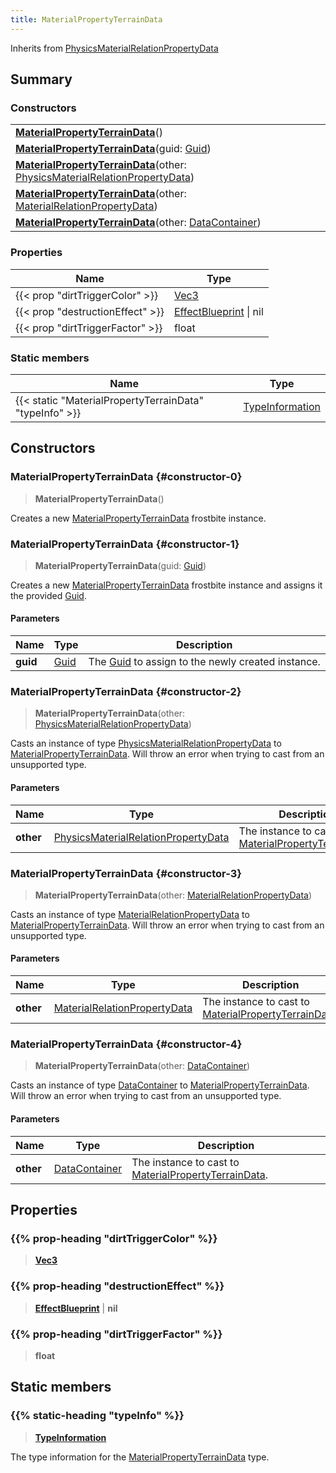 ```yaml
---
title: MaterialPropertyTerrainData
---
```


Inherits from [PhysicsMaterialRelationPropertyData](/vext/ref/fb/physicsmaterialrelationpropertydata)

## Summary

### Constructors

|  |
| --- |
| **[MaterialPropertyTerrainData](#constructor-0)**() |
| **[MaterialPropertyTerrainData](#constructor-1)**(guid: [Guid](/vext/ref/shared/type/guid)) |
| **[MaterialPropertyTerrainData](#constructor-2)**(other: [PhysicsMaterialRelationPropertyData](/vext/ref/fb/physicsmaterialrelationpropertydata)) |
| **[MaterialPropertyTerrainData](#constructor-3)**(other: [MaterialRelationPropertyData](/vext/ref/fb/materialrelationpropertydata)) |
| **[MaterialPropertyTerrainData](#constructor-4)**(other: [DataContainer](/vext/ref/shared/type/datacontainer)) |

### Properties

| Name | Type |
| ---- | ---- |
| {{< prop "dirtTriggerColor" >}} | [Vec3](/vext/ref/shared/type/vec3) |
| {{< prop "destructionEffect" >}} | [EffectBlueprint](/vext/ref/fb/effectblueprint) \| nil |
| {{< prop "dirtTriggerFactor" >}} | float |

### Static members

| Name | Type |
| ---- | ---- |
| {{< static "MaterialPropertyTerrainData" "typeInfo" >}} | [TypeInformation](/vext/ref/shared/type/typeinformation) |

## Constructors

### MaterialPropertyTerrainData {#constructor-0}

> **MaterialPropertyTerrainData**()

Creates a new [MaterialPropertyTerrainData](/vext/ref/fb/materialpropertyterraindata) frostbite instance.

### MaterialPropertyTerrainData {#constructor-1}

> **MaterialPropertyTerrainData**(guid: [Guid](/vext/ref/shared/type/guid))

Creates a new [MaterialPropertyTerrainData](/vext/ref/fb/materialpropertyterraindata) frostbite instance and assigns it the provided [Guid](/vext/ref/shared/type/guid).

#### Parameters

| Name | Type | Description |
| ---- | ---- | ----------- |
| **guid** | [Guid](/vext/ref/shared/type/guid) | The [Guid](/vext/ref/shared/type/guid) to assign to the newly created instance. |

### MaterialPropertyTerrainData {#constructor-2}

> **MaterialPropertyTerrainData**(other: [PhysicsMaterialRelationPropertyData](/vext/ref/fb/physicsmaterialrelationpropertydata))

Casts an instance of type [PhysicsMaterialRelationPropertyData](/vext/ref/fb/physicsmaterialrelationpropertydata) to [MaterialPropertyTerrainData](/vext/ref/fb/materialpropertyterraindata). Will throw an error when trying to cast from an unsupported type.

#### Parameters

| Name | Type | Description |
| ---- | ---- | ----------- |
| **other** | [PhysicsMaterialRelationPropertyData](/vext/ref/fb/physicsmaterialrelationpropertydata) | The instance to cast to [MaterialPropertyTerrainData](/vext/ref/fb/materialpropertyterraindata). |

### MaterialPropertyTerrainData {#constructor-3}

> **MaterialPropertyTerrainData**(other: [MaterialRelationPropertyData](/vext/ref/fb/materialrelationpropertydata))

Casts an instance of type [MaterialRelationPropertyData](/vext/ref/fb/materialrelationpropertydata) to [MaterialPropertyTerrainData](/vext/ref/fb/materialpropertyterraindata). Will throw an error when trying to cast from an unsupported type.

#### Parameters

| Name | Type | Description |
| ---- | ---- | ----------- |
| **other** | [MaterialRelationPropertyData](/vext/ref/fb/materialrelationpropertydata) | The instance to cast to [MaterialPropertyTerrainData](/vext/ref/fb/materialpropertyterraindata). |

### MaterialPropertyTerrainData {#constructor-4}

> **MaterialPropertyTerrainData**(other: [DataContainer](/vext/ref/shared/type/datacontainer))

Casts an instance of type [DataContainer](/vext/ref/shared/type/datacontainer) to [MaterialPropertyTerrainData](/vext/ref/fb/materialpropertyterraindata). Will throw an error when trying to cast from an unsupported type.

#### Parameters

| Name | Type | Description |
| ---- | ---- | ----------- |
| **other** | [DataContainer](/vext/ref/shared/type/datacontainer) | The instance to cast to [MaterialPropertyTerrainData](/vext/ref/fb/materialpropertyterraindata). |

## Properties

### {{% prop-heading "dirtTriggerColor" %}}

> **[Vec3](/vext/ref/shared/type/vec3)**

### {{% prop-heading "destructionEffect" %}}

> **[EffectBlueprint](/vext/ref/fb/effectblueprint)** \| **nil**

### {{% prop-heading "dirtTriggerFactor" %}}

> **float**

## Static members

### {{% static-heading "typeInfo" %}}

> **[TypeInformation](/vext/ref/shared/type/typeinformation)**

The type information for the [MaterialPropertyTerrainData](/vext/ref/fb/materialpropertyterraindata) type.

